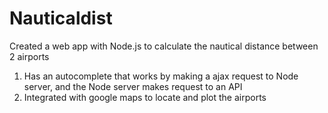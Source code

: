 Nauticaldist
============

Created a web app with Node.js to calculate the nautical distance between 2 airports 

1. Has an autocomplete that works by making a ajax request to Node server, and the Node server makes request to an API
2. Integrated with google maps to locate and plot the airports
